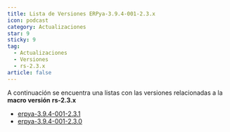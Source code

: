 ```yaml
---
title: Lista de Versiones ERPya-3.9.4-001-2.3.x
icon: podcast
category: Actualizaciones
star: 9
sticky: 9
tag:
  - Actualizaciones
  - Versiones
  - rs-2.3.x
article: false
---
```


A continuación se encuentra una listas con las versiones relacionadas a la **macro versión** **rs-2.3.x**

- [erpya-3.9.4-001-2.3.1](erpya-3.9.4-001-2.3.1.md)
- [erpya-3.9.4-001-2.3.0](erpya-3.9.4-001-2.3.0.md)